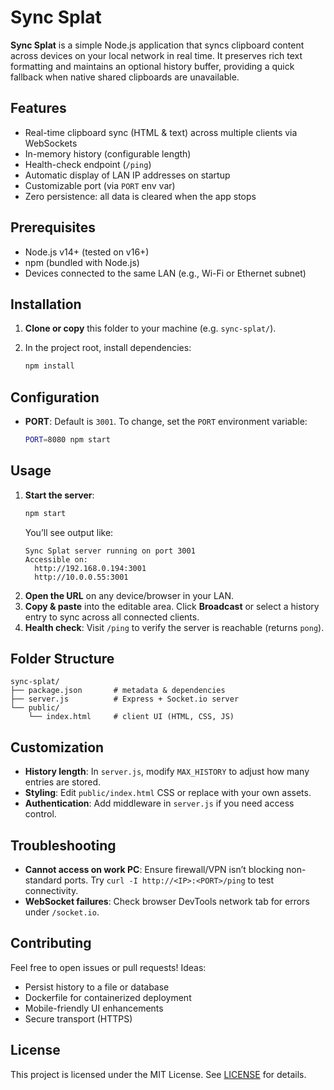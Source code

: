 # Sync Splat

**Sync Splat** is a simple Node.js application that syncs clipboard content across devices on your local network in real time. It preserves rich text formatting and maintains an optional history buffer, providing a quick fallback when native shared clipboards are unavailable.

## Features

- Real-time clipboard sync (HTML & text) across multiple clients via WebSockets
- In-memory history (configurable length)
- Health-check endpoint (`/ping`)
- Automatic display of LAN IP addresses on startup
- Customizable port (via `PORT` env var)
- Zero persistence: all data is cleared when the app stops

## Prerequisites

- Node.js v14+ (tested on v16+)
- npm (bundled with Node.js)
- Devices connected to the same LAN (e.g., Wi-Fi or Ethernet subnet)

## Installation

1. **Clone or copy** this folder to your machine (e.g. `sync-splat/`).
2. In the project root, install dependencies:

   ```bash
   npm install
   ```

## Configuration

- **PORT**: Default is `3001`. To change, set the `PORT` environment variable:
  ```bash
  PORT=8080 npm start
  ```

## Usage

1. **Start the server**:
   ```bash
   npm start
   ```
   You’ll see output like:
   ```text
   Sync Splat server running on port 3001
   Accessible on:
     http://192.168.0.194:3001
     http://10.0.0.55:3001
   ```
2. **Open the URL** on any device/browser in your LAN.
3. **Copy & paste** into the editable area. Click **Broadcast** or select a history entry to sync across all connected clients.
4. **Health check**: Visit `/ping` to verify the server is reachable (returns `pong`).

## Folder Structure

```
sync-splat/
├── package.json       # metadata & dependencies
├── server.js          # Express + Socket.io server
└── public/
    └── index.html     # client UI (HTML, CSS, JS)
```

## Customization

- **History length**: In `server.js`, modify `MAX_HISTORY` to adjust how many entries are stored.
- **Styling**: Edit `public/index.html` CSS or replace with your own assets.
- **Authentication**: Add middleware in `server.js` if you need access control.

## Troubleshooting

- **Cannot access on work PC**: Ensure firewall/VPN isn’t blocking non-standard ports. Try `curl -I http://<IP>:<PORT>/ping` to test connectivity.
- **WebSocket failures**: Check browser DevTools network tab for errors under `/socket.io`.

## Contributing

Feel free to open issues or pull requests! Ideas:

- Persist history to a file or database
- Dockerfile for containerized deployment
- Mobile-friendly UI enhancements
- Secure transport (HTTPS)

## License

This project is licensed under the MIT License. See [LICENSE](LICENSE) for details.

